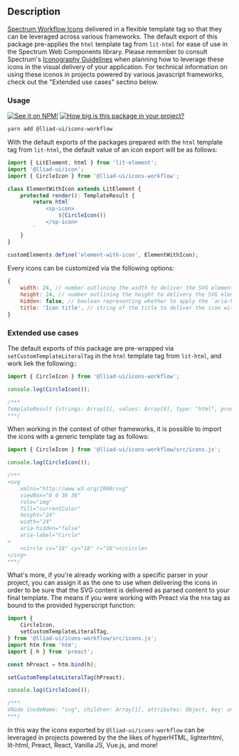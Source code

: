## Description

[Spectrum Workflow Icons](https://spectrum.adobe.com/page/icons/) delivered in a flexible template tag so that they can be leveraged across various frameworks. The default export of this package pre-applies the `html` template tag from `lit-html` for ease of use in the Spectrum Web Components library. Please remember to consult Spectrum's [Iconography Guidelines](https://spectrum.adobe.com/page/iconography/) when planning how to leverage these icons in the visual delivery of your application. For technical information on using these iconos in projects powered by various javascript frameworks, check out the "Extended use cases" sectino below.

### Usage

[![See it on NPM!](https://img.shields.io/npm/v/@lliad-ui/icons-workflow?style=for-the-badge)](https://www.npmjs.com/package/@lliad-ui/icons-workflow)
[![How big is this package in your project?](https://img.shields.io/bundlephobia/minzip/@lliad-ui/icons-workflow?style=for-the-badge)](https://bundlephobia.com/result?p=@lliad-ui/icons-workflow)

```
yarn add @lliad-ui/icons-workflow
```

With the default exports of the packages prepared with the `html` template tag from `lit-html`, the default value of an icon export will be as follows:

```js
import { LitElement, html } from 'lit-element';
import '@lliad-ui/icon';
import { CircleIcon } from '@lliad-ui/icons-workflow';

class ElementWithIcon extends LitElement {
    protected render(): TemplateResult {
        return html`
            <sp-icon>
                ${CircleIcon()}
            </sp-icon>
        `
    }
}

customElements.define('element-with-icon', ElementWithIcon);
```

Every icons can be customized via the following options:

```js
{
    width: 24, // number outlining the width to deliver the SVG element with
    height: 24, // number outlining the height to delivery the SVG element with
    hidden: false, // boolean representing whether to apply the `aria-hidden` attribute
    title: 'Icon title', // string of the title to deliver the icon with
}
```

### Extended use cases

The default exports of this package are pre-wrapped via `setCustomTemplateLiteralTag` in the `html` template tag from `lit-html`, and work liek the following::

```js
import { CircleIcon } from '@lliad-ui/icons-workflow';

console.log(CircleIcon());

/***
TemplateResult {strings: Array[1], values: Array[0], type: "html", processor: DefaultTemplateProcessor, constructor: Object}
***/
```

When working in the context of other frameworks, it is possible to import the icons with a generic template tag as follows:

```js
import { CircleIcon } from '@lliad-ui/icons-workflow/src/icons.js';

console.log(CircleIcon());

/***
<svg
    xmlns="http://www.w3.org/2000/svg"
    viewBox="0 0 36 36"
    role="img"
    fill="currentColor"
    height="24"
    width="24"
    aria-hidden="false"
    aria-label="Circle"
>
    <circle cx="18" cy="18" r="16"></circle>
</svg>
***/
```

What's more, if you're already working with a specific parser in your project, you can assign it as the one to use when delivering the icons in order to be sure that the SVG content is delivered as parsed content to your final template. The means if you were working with Preact via the `htm` tag as bound to the provided hyperscript function:

```js
import {
    CircleIcon,
    setCustomTemplateLiteralTag,
} from '@lliad-ui/icons-workflow/src/icons.js';
import htm from 'htm';
import { h } from 'preact';

const hPreact = htm.bind(h);

setCustomTemplateLiteralTag(hPreact);

console.log(CircleIcon());

/***
VNode {nodeName: "svg", children: Array[1], attributes: Object, key: undefined, constructor: Object}
***/
```

In this way the icons exported by `@lliad-ui/icons-workflow` can be leveraged in projects powered by the the likes of hyperHTML, lighterhtml, lit-html, Preact, React, Vanilla JS, Vue.js, and more!
